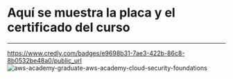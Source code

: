 # Aquí se muestra la placa y el certificado del curso
***
https://www.credly.com/badges/e9698b31-7ae3-422b-86c8-8b0532be48a0/public_url
![aws-academy-graduate-aws-academy-cloud-security-foundations](https://github.com/user-attachments/assets/98d3fa1b-09b4-4067-8335-a37e467e08e7)
